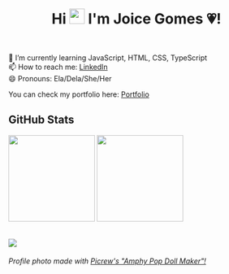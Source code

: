<h1 align="center"> Hi <img src="https://raw.githubusercontent.com/MartinHeinz/MartinHeinz/master/wave.gif" width="30px"> I'm Joice Gomes 💗! </h1>

<br>

<div>

🌱 I’m currently learning JavaScript, HTML, CSS, TypeScript  
📫 How to reach me: <a href="https://www.linkedin.com/in/joice-gomes-dn/" target="_blank">LinkedIn</a>  
😄 Pronouns: Ela/Dela/She/Her  

You can check my portfolio here: [Portfolio](https://joi-gn.github.io/my-portfolio/)


<div>
<h2> GitHub Stats</h2>
<a href="https://www.linkedin.com/in/joice-gomes-dn/" target="_blank"></a>
<img height="170em" src="https://github-readme-stats.vercel.app/api?username=joi-gn&show_icons=true&count_private=true&theme=jolly">
<img height="170em" src="https://github-readme-stats.vercel.app/api/top-langs/?username=joi-gn&layout=compact&theme=jolly">
</div>

<br>

![](https://komarev.com/ghpvc/?username=joi-gn&color=ff69b4)

###### Profile photo made with [Picrew's "Amphy Pop Doll Maker"!](https://picrew.me/share?cd=dnZfrnYU9q)

</div>
